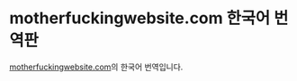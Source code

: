 # motherfuckingwebsite.com 한국어 번역판
[motherfuckingwebsite.com](https://motherfuckingwebsite.com)의 한국어 번역입니다.